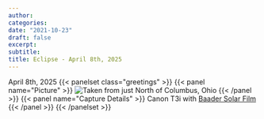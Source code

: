 ```yaml
---
author:
categories:
date: "2021-10-23"
draft: false
excerpt: 
subtitle: 
title: Eclipse - April 8th, 2025
---
```


April 8th, 2025
{{< panelset class="greetings" >}}
{{< panel name="Picture" >}}
![Taken from just North of Columbus, Ohio](featured.png)
{{< /panel >}}
{{< panel name="Capture Details" >}}
Canon T3i with [Baader Solar Film](https://agenaastro.com/baader-astro-solar-spotter-filter-assf-65.html)
{{< /panel >}}
{{< /panelset >}}